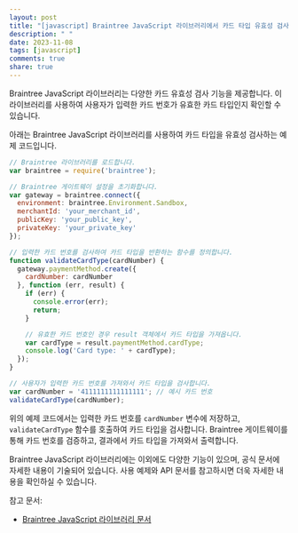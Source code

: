 ```yaml
---
layout: post
title: "[javascript] Braintree JavaScript 라이브러리에서 카드 타입 유효성 검사를 사용하는 방법은 무엇인가요?"
description: " "
date: 2023-11-08
tags: [javascript]
comments: true
share: true
---
```


Braintree JavaScript 라이브러리는 다양한 카드 유효성 검사 기능을 제공합니다. 이 라이브러리를 사용하여 사용자가 입력한 카드 번호가 유효한 카드 타입인지 확인할 수 있습니다.

아래는 Braintree JavaScript 라이브러리를 사용하여 카드 타입을 유효성 검사하는 예제 코드입니다.

```javascript
// Braintree 라이브러리를 로드합니다.
var braintree = require('braintree');

// Braintree 게이트웨이 설정을 초기화합니다.
var gateway = braintree.connect({
  environment: braintree.Environment.Sandbox,
  merchantId: 'your_merchant_id',
  publicKey: 'your_public_key',
  privateKey: 'your_private_key'
});

// 입력한 카드 번호를 검사하여 카드 타입을 반환하는 함수를 정의합니다.
function validateCardType(cardNumber) {
  gateway.paymentMethod.create({
    cardNumber: cardNumber
  }, function (err, result) {
    if (err) {
      console.error(err);
      return;
    }

    // 유효한 카드 번호인 경우 result 객체에서 카드 타입을 가져옵니다.
    var cardType = result.paymentMethod.cardType;
    console.log('Card type: ' + cardType);
  });
}

// 사용자가 입력한 카드 번호를 가져와서 카드 타입을 검사합니다.
var cardNumber = '4111111111111111'; // 예시 카드 번호
validateCardType(cardNumber);
```

위의 예제 코드에서는 입력한 카드 번호를 `cardNumber` 변수에 저장하고, `validateCardType` 함수를 호출하여 카드 타입을 검사합니다. Braintree 게이트웨이를 통해 카드 번호를 검증하고, 결과에서 카드 타입을 가져와서 출력합니다.

Braintree JavaScript 라이브러리에는 이외에도 다양한 기능이 있으며, 공식 문서에 자세한 내용이 기술되어 있습니다. 사용 예제와 API 문서를 참고하시면 더욱 자세한 내용을 확인하실 수 있습니다.

참고 문서:
- [Braintree JavaScript 라이브러리 문서](https://developers.braintreepayments.com/start/hello-client/javascript/v3)